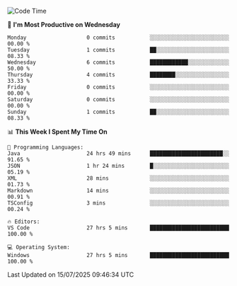<!--START_SECTION:waka-->
![Code Time](http://img.shields.io/badge/Code%20Time-5%2C321%20hrs%2021%20mins-blue)

📅 **I'm Most Productive on Wednesday** 

```text
Monday                   0 commits           ░░░░░░░░░░░░░░░░░░░░░░░░░   00.00 % 
Tuesday                  1 commits           ██░░░░░░░░░░░░░░░░░░░░░░░   08.33 % 
Wednesday                6 commits           ████████████░░░░░░░░░░░░░   50.00 % 
Thursday                 4 commits           ████████░░░░░░░░░░░░░░░░░   33.33 % 
Friday                   0 commits           ░░░░░░░░░░░░░░░░░░░░░░░░░   00.00 % 
Saturday                 0 commits           ░░░░░░░░░░░░░░░░░░░░░░░░░   00.00 % 
Sunday                   1 commits           ██░░░░░░░░░░░░░░░░░░░░░░░   08.33 % 
```


📊 **This Week I Spent My Time On** 

```text
💬 Programming Languages: 
Java                     24 hrs 49 mins      ███████████████████████░░   91.65 % 
JSON                     1 hr 24 mins        █░░░░░░░░░░░░░░░░░░░░░░░░   05.19 % 
XML                      28 mins             ░░░░░░░░░░░░░░░░░░░░░░░░░   01.73 % 
Markdown                 14 mins             ░░░░░░░░░░░░░░░░░░░░░░░░░   00.91 % 
TSConfig                 3 mins              ░░░░░░░░░░░░░░░░░░░░░░░░░   00.24 % 

🔥 Editors: 
VS Code                  27 hrs 5 mins       █████████████████████████   100.00 % 

💻 Operating System: 
Windows                  27 hrs 5 mins       █████████████████████████   100.00 % 
```


 Last Updated on 15/07/2025 09:46:34 UTC
<!--END_SECTION:waka-->
